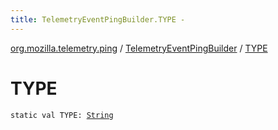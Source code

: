 ```yaml
---
title: TelemetryEventPingBuilder.TYPE - 
---
```


[org.mozilla.telemetry.ping](../index.html) / [TelemetryEventPingBuilder](index.html) / [TYPE](./-t-y-p-e.html)

# TYPE

`static val TYPE: `[`String`](https://kotlinlang.org/api/latest/jvm/stdlib/kotlin/-string/index.html)